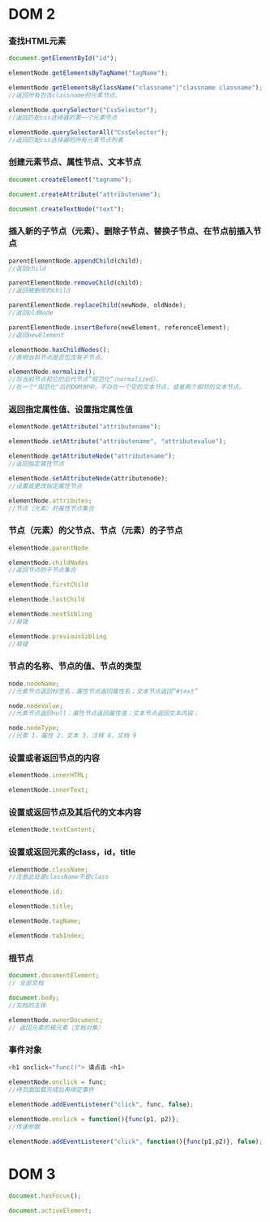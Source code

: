 # DOM 2

### 查找HTML元素

```js
document.getElementById("id");

elementNode.getElementsByTagName("tagName"); 

elementNode.getElementsByClassName("classname"|"classname classname"); 
//返回所有包含classname的元素节点。

elementNode.querySelector("CssSelector"); 
//返回匹配css选择器的第一个元素节点

elementNode.querySelectorAll("CssSelector"); 
//返回匹配css选择器的所有元素节点列表
```



### 创建元素节点、属性节点、文本节点

```javascript
document.createElement("tagname");

document.createAttribute("attributename");

document.createTextNode("text");
```



### 插入新的子节点（元素）、删除子节点、替换子节点、在节点前插入节点

```js
parentElementNode.appendChild(child);
//返回child

parentElementNode.removeChild(child);
//返回被删除的child

parentElementNode.replaceChild(newNode, oldNode);
//返回oldNode

parentElementNode.insertBefore(newElement, referenceElement);
//返回newElement

elementNode.hasChildNodes();
//表明当前节点是否包含有子节点。

elementNode.normalize();
//将当前节点和它的后代节点”规范化“（normalized）。
//在一个"规范化"后的DOM树中，不存在一个空的文本节点，或者两个相邻的文本节点。
```



### 返回指定属性值、设置指定属性值

```js
elementNode.getAttribute("attributename");

elementNode.setAttribute("attributename", "attributevalue");

elementNode.getAttributeNode("attributename"); 
//返回指定属性节点

elementNode.setAttributeNode(attributenode); 
//设置或更改指定属性节点

elementNode.attributes;  
//节点（元素）的属性节点集合
```



### 节点（元素）的父节点、节点（元素）的子节点

```js
elementNode.parentNode

elementNode.childNodes 
//返回节点的子节点集合

elementNode.firstChild

elementNode.lastChild

elementNode.nextSibling  
//易错

elementNode.previousSibling  
//易错
```



### 节点的名称、节点的值、节点的类型

```js
node.nodeName;
//元素节点返回标签名；属性节点返回属性名；文本节点返回“#text”

node.nodeValue;
//元素节点返回null；属性节点返回属性值；文本节点返回文本内容；

node.nodeType;
//元素 1，属性 2，文本 3，注释 8，文档 9
```



### 设置或者返回节点的内容

```js
elementNode.innerHTML;

elementNode.innerText;
```



### 设置或返回节点及其后代的文本内容

```js
elementNode.textContent;

```



### 设置或返回元素的class，id，title

```js
elementNode.className; 
//注意此处是className不是class

elementNode.id;

elementNode.title;

elementNode.tagName;

elementNode.tabIndex;

```



### 根节点

```js
document.documentElement; 
// 全部文档

document.body; 
//文档的主体

elementNode.ownerDocument; 
// 返回元素的根元素（文档对象）

```



### 事件对象

```js
<h1 onclick="func()"> 请点击 <h1>
  
elementNode.onclick = func; 
//待页面加载完成后再绑定事件

elementNode.addEventListener("click", func, false);

elementNode.onclick = function(){func(p1, p2)}; 
//传递参数

elementNode.addEventListener("click", function(){func(p1,p2)}, false);

```



# DOM 3

```js
document.hasFocus();

document.activeElement;

```

